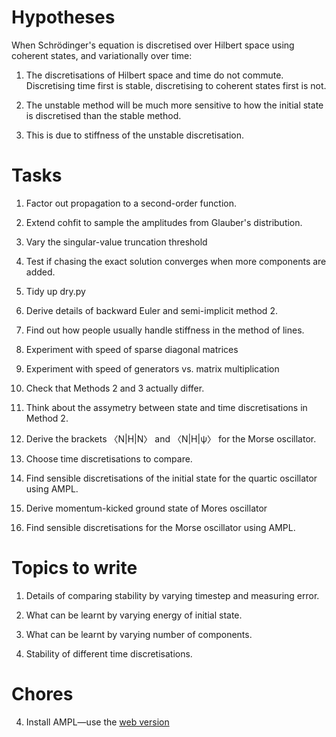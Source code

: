 Hypotheses
=======

When Schrödinger's equation is discretised over Hilbert space using coherent states, and variationally over time:

1. The discretisations of Hilbert space and time do not commute.  Discretising time first is stable, discretising to coherent states first is not.

2. The unstable method will be much more sensitive to how the initial state is discretised than the stable method.

3. This is due to stiffness of the unstable discretisation.

Tasks
====
1. Factor out propagation to a second-order function.

1. Extend cohfit to sample the amplitudes from Glauber's distribution.

2. Vary the singular-value truncation threshold

2. Test if chasing the exact solution converges when more components are added.

3. Tidy up dry.py

0. Derive details of backward Euler and semi-implicit method 2.

1. Find out how people usually handle stiffness in the method of lines.

6. Experiment with speed of sparse diagonal matrices

6. Experiment with speed of generators vs. matrix multiplication

3. Check that Methods 2 and 3 actually differ.

4. Think about the assymetry between state and time discretisations in Method 2.

2. Derive the brackets 〈N|H|N〉 and 〈N|H|ψ〉 for the Morse oscillator.

3. Choose time discretisations to compare.

4. Find sensible discretisations of the initial state for the quartic oscillator using AMPL.

5. Derive momentum-kicked ground state of Mores oscillator

4. Find sensible discretisations for the Morse oscillator using AMPL.

Topics to write
=====

1. Details of comparing stability by varying timestep and measuring error.

2. What can be learnt by varying energy of initial state.

3. What can be learnt by varying number of components.

4. Stability of different time discretisations.

Chores
=====

4. Install AMPL—use the [web version](http://www.ampl.com/TRYAMPL/startup.html)


